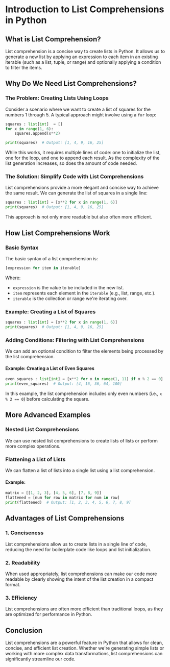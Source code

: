 # Introduction to List Comprehensions in Python

## What is List Comprehension?

List comprehension is a concise way to create lists in Python. It allows us to generate a new list by applying an expression to each item in an existing iterable (such as a list, tuple, or range) and optionally applying a condition to filter the items.

## Why Do We Need List Comprehensions?

### The Problem: Creating Lists Using Loops

Consider a scenario where we want to create a list of squares for the numbers 1 through 5. A typical approach might involve using a `for` loop:

```python
squares : list[int]  = []
for x in range(1, 6):
    squares.append(x**2)

print(squares)  # Output: [1, 4, 9, 16, 25]
```

While this works, it requires multiple lines of code: one to initialize the list, one for the loop, and one to append each result. As the complexity of the list generation increases, so does the amount of code needed.

### The Solution: Simplify Code with List Comprehensions

List comprehensions provide a more elegant and concise way to achieve the same result. We can generate the list of squares in a single line:

```python
squares : list[int] = [x**2 for x in range(1, 6)]
print(squares)  # Output: [1, 4, 9, 16, 25]
```

This approach is not only more readable but also often more efficient.

## How List Comprehensions Work

### Basic Syntax

The basic syntax of a list comprehension is:

```python
[expression for item in iterable]
```

Where:
- `expression` is the value to be included in the new list.
- `item` represents each element in the `iterable` (e.g., list, range, etc.).
- `iterable` is the collection or range we're iterating over.

### Example: Creating a List of Squares

```python
squares : list[int] = [x**2 for x in range(1, 6)]
print(squares)  # Output: [1, 4, 9, 16, 25]
```

### Adding Conditions: Filtering with List Comprehensions

We can add an optional condition to filter the elements being processed by the list comprehension.

#### Example: Creating a List of Even Squares

```python
even_squares : list[int] = [x**2 for x in range(1, 11) if x % 2 == 0]
print(even_squares)  # Output: [4, 16, 36, 64, 100]
```

In this example, the list comprehension includes only even numbers (i.e., `x % 2 == 0`) before calculating the square.

## More Advanced Examples

### Nested List Comprehensions

We can use nested list comprehensions to create lists of lists or perform more complex operations.


### Flattening a List of Lists

We can flatten a list of lists into a single list using a list comprehension.

#### Example:

```python
matrix = [[1, 2, 3], [4, 5, 6], [7, 8, 9]]
flattened = [num for row in matrix for num in row]
print(flattened)  # Output: [1, 2, 3, 4, 5, 6, 7, 8, 9]
```

## Advantages of List Comprehensions

### 1. Conciseness

List comprehensions allow us to create lists in a single line of code, reducing the need for boilerplate code like loops and list initialization.

### 2. Readability

When used appropriately, list comprehensions can make our code more readable by clearly showing the intent of the list creation in a compact format.

### 3. Efficiency

List comprehensions are often more efficient than traditional loops, as they are optimized for performance in Python.

## Conclusion

List comprehensions are a powerful feature in Python that allows for clean, concise, and efficient list creation. Whether we're generating simple lists or working with more complex data transformations, list comprehensions can significantly streamline our code.
